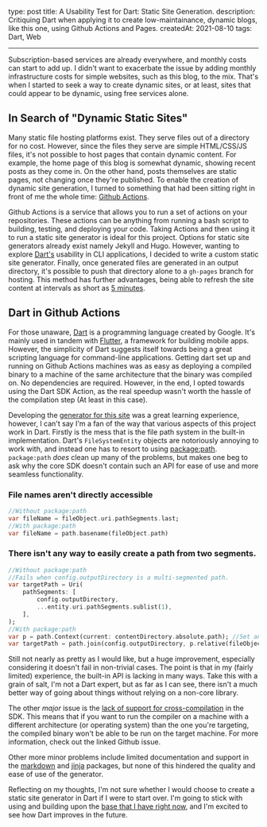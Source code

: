 type: post
title: A Usability Test for Dart: Static Site Generation.
description: Critiquing Dart when applying it to create low-maintainance, dynamic blogs, like this one, using Github Actions and Pages.
createdAt: 2021-08-10
tags: Dart, Web

---
Subscription-based services are already everywhere, and monthly costs can start to add up. I didn't want to exacerbate the issue by adding monthly infrastructure costs for simple websites, such as this blog, to the mix. That's when I started to seek a way to create dynamic sites, or at least, sites that could appear to be dynamic, using free services alone.

## In Search of "Dynamic Static Sites"
Many static file hosting platforms exist. They serve files out of a directory for no cost. However, since the files they serve are simple HTML/CSS/JS files, it's not possible to host pages that contain dynamic content. For example, the home page of this blog is somewhat dynamic, showing recent posts as they come in. On the other hand, posts themselves are static pages, not changing once they're published. To enable the creation of dynamic site generation, I turned to something that had been sitting right in front of me the whole time: [Github Actions](https://github.com/features/actions).  

Github Actions is a service that allows you to run a set of actions on your repositories. These actions can be anything from running a bash script to building, testing, and deploying your code. Taking Actions and then using it to run a static site generator is ideal for this project. Options for static site generators already exist namely Jekyll and Hugo. However, wanting to explore [Dart's](https://www.dart.dev/) usability in CLI applications, I decided to write a custom static site generator. Finally, once generated files are generated in an output directory, it's possible to push that directory alone to a `gh-pages` branch for hosting. This method has further advantages, being able to refresh the site content at intervals as short as [5 minutes](https://docs.github.com/en/actions/reference/events-that-trigger-workflows#scheduled-events).  

## Dart in Github Actions
For those unaware, [Dart](https://www.dart.dev/) is a programming language created by Google. It's mainly used in tandem with [Flutter](https://flutter.dev/), a framework for building mobile apps. However, the simplicity of Dart suggests itself towards being a great scripting language for command-line applications. Getting dart set up and running on Github Actions machines was as easy as deploying a compiled binary to a machine of the same architecture that the binary was compiled on. No dependencies are required. However, in the end, I opted towards using the Dart SDK Action, as the real speedup wasn't worth the hassle of the compilation step (At least in this case).  

Developing the [generator for this site](https://github.com/AmitPr/blog_gen) was a great learning experience, however, I can't say I'm a fan of the way that various aspects of this project work in Dart. Firstly is the mess that is the file path system in the built-in implementation. Dart's `FileSystemEntity` objects are notoriously annoying to work with, and instead one has to resort to using [package:path](https://pub.dev/packages/path). `package:path` *does* clean up many of the problems, but makes one beg to ask why the core SDK doesn't contain such an API for ease of use and more seamless functionality.
### File names aren't directly accessible
```dart
//Without package:path
var fileName = fileObject.uri.pathSegments.last;
//With package:path
var fileName = path.basename(fileObject.path)
```
### There isn't any way to easily create a path from two segments.
```dart
//Without package:path
//Fails when config.outputDirectory is a multi-segmented path.
var targetPath = Uri(
    pathSegments: [
        config.outputDirectory,
        ...entity.uri.pathSegments.sublist(1),
    ],
);
//With package:path
var p = path.Context(current: contentDirectory.absolute.path); //Set and used earlier
var targetPath = path.join(config.outputDirectory, p.relative(fileObject.absolute.path));
```
Still not nearly as pretty as I would like, but a huge improvement, especially considering it doesn't fail in non-trivial cases. The point is that in my (fairly limited) experience, the built-in API is lacking in many ways. Take this with a grain of salt, I'm not a Dart expert, but as far as I can see, there isn't a much better way of going about things without relying on a non-core library.  

The other *major* issue is the [lack of support for cross-compilation](https://github.com/dart-lang/sdk/issues/28617) in the SDK. This means that if you want to run the compiler on a machine with a different architecture (or operating system) than the one you're targeting, the compiled binary won't be able to be run on the target machine. For more information, check out the linked Github issue.  

Other more minor problems include limited documentation and support in the [markdown](https://pub.dev/packages/markdown) and [jinja](https://pub.dev/packages/jinja) packages, but none of this hindered the quality and ease of use of the generator.  


Reflecting on my thoughts, I'm not sure whether I would choose to create a static site generator in Dart if I were to start over. I'm going to stick with using and building upon the [base that I have right now](https://github.com/AmitPr/blog_gen), and I'm excited to see how Dart improves in the future.  
  

